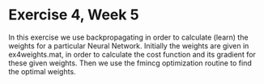 # Exercise 4, Week 5
In this exercise we use backpropagating in order to calculate (learn) the weights for a particular Neural Network. 
Initially the weights are given in ex4weights.mat, in order to calculate the cost function and its gradient for 
these given weights. Then we use the fmincg optimization routine to find the optimal weights. 
